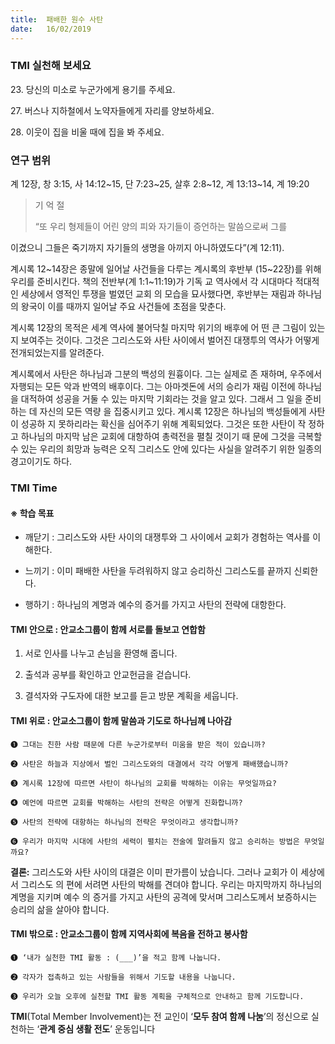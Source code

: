 ```yaml
---
title:  패배한 원수 사탄
date:   16/02/2019
---
```


### TMI 실천해 보세요

23\. 당신의 미소로 누군가에게 용기를 주세요.

27\. 버스나 지하철에서 노약자들에게 자리를 양보하세요.

28\. 이웃이 집을 비울 때에 집을 봐 주세요.

### 연구 범위
계 12장, 창 3:15, 사 14:12~15, 단 7:23~25, 살후 2:8~12, 계 13:13~14, 계 19:20

> <p>기 억 절</p>
> “또 우리 형제들이 어린 양의 피와 자기들이 증언하는 말씀으로써 그를
  이겼으니 그들은 죽기까지 자기들의 생명을 아끼지 아니하였도다”(계
  12:11).

계시록 12~14장은 종말에 일어날 사건들을 다루는 계시록의 후반부
(15~22장)를 위해 우리를 준비시킨다. 책의 전반부(계 1:1~11:19)가 기독
교 역사에서 각 시대마다 적대적인 세상에서 영적인 투쟁을 벌였던 교회
의 모습을 묘사했다면, 후반부는 재림과 하나님의 왕국이 이를 때까지
일어날 주요 사건들에 초점을 맞춘다.

계시록 12장의 목적은 세계 역사에 불어닥칠 마지막 위기의 배후에 어
떤 큰 그림이 있는지 보여주는 것이다. 그것은 그리스도와 사탄 사이에서
벌어진 대쟁투의 역사가 어떻게 전개되었는지를 알려준다.

계시록에서 사탄은 하나님과 그분의 백성의 원흉이다. 그는 실제로 존
재하며, 우주에서 자행되는 모든 악과 반역의 배후이다. 그는 아마겟돈에
서의 승리가 재림 이전에 하나님을 대적하여 성공을 거둘 수 있는 마지막
기회라는 것을 알고 있다. 그래서 그 일을 준비하는 데 자신의 모든 역량
을 집중시키고 있다. 계시록 12장은 하나님의 백성들에게 사탄이 성공하
지 못하리라는 확신을 심어주기 위해 계획되었다. 그것은 또한 사탄이 작
정하고 하나님의 마지막 남은 교회에 대항하여 총력전을 펼칠 것이기 때
문에 그것을 극복할 수 있는 우리의 희망과 능력은 오직 그리스도 안에
있다는 사실을 알려주기 위한 일종의 경고이기도 하다.

### TMI Time

#### ※ 학습 목표

- 깨닫기 : 그리스도와 사탄 사이의 대쟁투와 그 사이에서
교회가 경험하는 역사를 이해한다.

- 느끼기 : 이미 패배한 사탄을 두려워하지 않고 승리하신
그리스도를 끝까지 신뢰한다.

- 행하기 : 하나님의 계명과 예수의 증거를 가지고 사탄의
전략에 대항한다.

#### TMI 안으로 : 안교소그룹이 함께 서로를 돌보고 연합함

1. 서로 인사를 나누고
손님을 환영해 줍니다.

2. 출석과 공부를 확인하고
안교헌금을 걷습니다.

3. 결석자와 구도자에
대한 보고를 듣고
방문 계획을 세웁니다.

#### TMI 위로 : 안교소그룹이 함께 말씀과 기도로 하나님께 나아감

`➊ 그대는 친한 사람 때문에 다른 누군가로부터 미움을 받은 적이 있습니까?`

`➋ 사탄은 하늘과 지상에서 벌인 그리스도와의 대결에서 각각 어떻게 패배했습니까?`

`➌ 계시록 12장에 따르면 사탄이 하나님의 교회를 박해하는 이유는 무엇일까요?`

`➍ 예언에 따르면 교회를 박해하는 사탄의 전략은 어떻게 진화합니까?`

`➎ 사탄의 전략에 대항하는 하나님의 전략은 무엇이라고 생각합니까?`

`➏ 우리가 마지막 시대에 사탄의 세력이 펼치는 전술에 말려들지 않고 승리하는 방법은 무엇일까요?`

**결론:** 그리스도와 사탄 사이의 대결은 이미 판가름이 났습니다. 그러나 교회가 이 세상에서 그리스도
의 편에 서려면 사탄의 박해를 견뎌야 합니다. 우리는 마지막까지 하나님의 계명을 지키며 예수
의 증거를 가지고 사탄의 공격에 맞서며 그리스도께서 보증하시는 승리의 삶을 살아야 합니다.

#### TMI 밖으로 : 안교소그룹이 함께 지역사회에 복음을 전하고 봉사함

`➊ ‘내가 실천한 TMI 활동 : (___)’을 적고 함께 나눕니다.`

`➋ 각자가 접촉하고 있는 사람들을 위해서 기도할 내용을 나눕니다.`

`➌ 우리가 오늘 오후에 실천할 TMI 활동 계획을 구체적으로 안내하고 함께 기도합니다.`

**TMI**(Total Member Involvement)는 전 교인이 ‘**모두 참여 함께 나눔**’의 정신으로 실천하는 ‘**관계 중심 생활 전도**’ 운동입니다